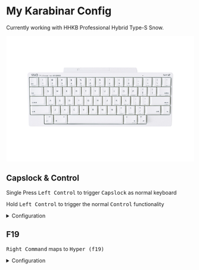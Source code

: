 # My Karabinar Config

Currently working with HHKB Professional Hybrid Type-S Snow.

![](./assets/HHKB%20Hybrid%20Pro%20Type%20S%20Snow.jpeg)

## Capslock & Control
Single Press <kbd>Left Control</kbd> to trigger <kbd>Capslock</kbd> as normal keyboard

Hold <kbd>Left Control</kbd> to trigger the normal <kbd>Control</kbd> functionality

<details> <summary>Configuration</summary>

- https://github.com/27Aaron/karabiner/blob/main/assets/json/control_and_capslock.json

</details>

## F19
<kbd>Right Command</kbd> maps to <kbd>Hyper (f19)</kbd>

<details> <summary>Configuration</summary>

- https://github.com/27Aaron/karabiner/blob/main/assets/json/f19.json

</details>